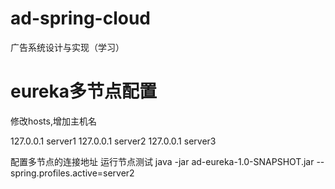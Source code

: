 # ad-spring-cloud
广告系统设计与实现（学习）

# eureka多节点配置
修改hosts,增加主机名

127.0.0.1 server1
127.0.0.1 server2
127.0.0.1 server3

配置多节点的连接地址
运行节点测试 java -jar ad-eureka-1.0-SNAPSHOT.jar --spring.profiles.active=server2
